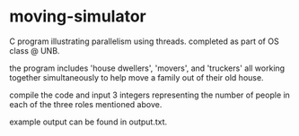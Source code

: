 # moving-simulator


C program illustrating parallelism using threads. completed as part of OS class @ UNB.

the program includes 'house dwellers', 'movers', and 'truckers' all working together simultaneously to help move a family out of their old house.


compile the code and input 3 integers representing the number of people in each of the three roles mentioned above. 

example output can be found in output.txt.
